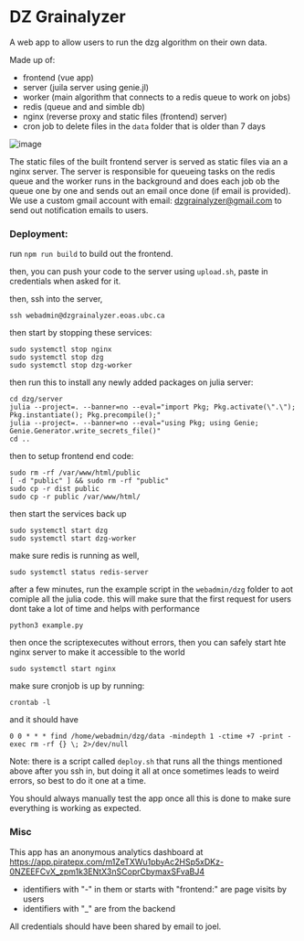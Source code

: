 # DZ Grainalyzer

A web app to allow users to run the dzg algorithm on their own data.

Made up of:
- frontend (vue app)
- server (juila server using genie.jl)
- worker (main algorithm that connects to a redis queue to work on jobs)
- redis (queue and and simble db)
- nginx (reverse proxy and static files (frontend) server)
- cron job to delete files in the `data` folder that is older than 7 days

![image](https://github.com/user-attachments/assets/16c8597f-02cb-4293-96ef-6ec54a748465)

The static files of the built frontend server is served as static files via an a nginx server.
The server is responsible for queueing tasks on the redis queue and the worker runs in the background and does each job ob the queue one by one and sends out an email once done (if email is provided). We use a custom gmail account with email: dzgrainalyzer@gmail.com to send out notification emails to users.

### Deployment:
run `npm run build` to build out the frontend.

then, you can push your code to the server using `upload.sh`, paste in credentials when asked for it.

then, ssh into the server,
```
ssh webadmin@dzgrainalyzer.eoas.ubc.ca
```

then start by stopping these services:
```
sudo systemctl stop nginx
sudo systemctl stop dzg
sudo systemctl stop dzg-worker
```

then run this to install any newly added packages on julia server:
```
cd dzg/server
julia --project=. --banner=no --eval="import Pkg; Pkg.activate(\".\"); Pkg.instantiate(); Pkg.precompile();"
julia --project=. --banner=no --eval="using Pkg; using Genie; Genie.Generator.write_secrets_file()"
cd ..
```

then to setup frontend end code:
```
sudo rm -rf /var/www/html/public
[ -d "public" ] && sudo rm -rf "public"
sudo cp -r dist public
sudo cp -r public /var/www/html/
```

then start the services back up
```
sudo systemctl start dzg
sudo systemctl start dzg-worker
```

make sure redis is running as well,
```
sudo systemctl status redis-server
```

after a few minutes, run the example script in the `webadmin/dzg` folder to aot comiple all the julia code. this will make sure that the first request for users dont take a lot of time and helps with performance

```
python3 example.py
```

then once the scriptexecutes without errors, then you can safely start hte nginx server to make it accessible to the world
```
sudo systemctl start nginx
```

make sure cronjob is up by running:
```
crontab -l
```
and it should have
```
0 0 * * * find /home/webadmin/dzg/data -mindepth 1 -ctime +7 -print -exec rm -rf {} \; 2>/dev/null
```

Note: there is a script called `deploy.sh` that runs all the things mentioned above after you ssh in, but doing it all at once sometimes leads to weird errors, so best to do it one at a time.


You should always manually test the app once all this is done to make sure everything is working as expected.

### Misc

This app has an anonymous analytics dashboard at https://app.piratepx.com/m1ZeTXWu1pbyAc2HSp5xDKz-0NZEEFCvX_zpm1k3ENtX3nSCoprCbymaxSFvaBJ4
- identifiers with "-" in them or starts with "frontend:" are page visits by users
- identifiers with "_" are from the backend

All credentials should have been shared by email to joel.

